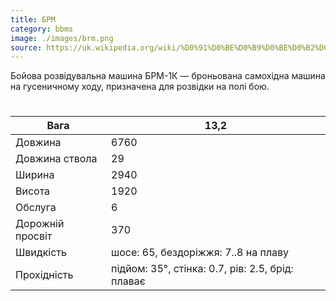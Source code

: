```yaml
---
title: БРМ
category: bbms
image: ./images/brm.png
source: https://uk.wikipedia.org/wiki/%D0%91%D0%BE%D0%B9%D0%BE%D0%B2%D0%B0_%D1%80%D0%BE%D0%B7%D0%B2%D1%96%D0%B4%D1%83%D0%B2%D0%B0%D0%BB%D1%8C%D0%BD%D0%B0_%D0%BC%D0%B0%D1%88%D0%B8%D0%BD%D0%B0
---
```

Бойова розвідувальна машина БРМ-1К — броньована самохідна машина на гусеничному ходу, призначена для розвідки на полі бою. 
#
Вага |	13,2
------|------ 
Довжина |	6760
Довжина ствола | 	29
Ширина |	2940
Висота |	1920
Обслуга |	6
Дорожній просвіт | 	370
Швидкість |	шосе: 65, бездоріжжя: 7..8 на плаву
Прохідність | 	підйом: 35°, стінка: 0.7, рів: 2.5, брід: плаває
